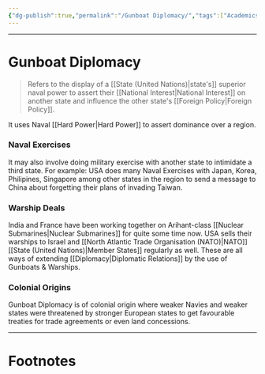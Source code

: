 ```yaml
---
{"dg-publish":true,"permalink":"/Gunboat Diplomacy/","tags":["Academics","politics"]}
---
```



---
# Gunboat Diplomacy
> Refers to the display of a [[State (United Nations)\|state's]] superior naval power to assert their [[National Interest\|National Interest]] on another state and influence the other state's [[Foreign Policy\|Foreign Policy]].  

It uses Naval [[Hard Power\|Hard Power]] to assert dominance over a region. 

### Naval Exercises
It may also involve doing military exercise with another state to intimidate a third state. For example: USA does many Naval Exercises with Japan, Korea, Philipines, Singapore among other states in the region to send a message to China about forgetting their plans of invading Taiwan.

### Warship Deals
India and France have been working together on Arihant-class [[Nuclear Submarines\|Nuclear Submarines]] for quite some time now. USA sells their warships to Israel and [[North Atlantic Trade Organisation (NATO)\|NATO]] [[State (United Nations)\|Member States]] regularly as well.
These are all ways of extending [[Diplomacy\|Diplomatic Relations]] by the use of Gunboats & Warships.

### Colonial Origins
Gunboat Diplomacy is of colonial origin where weaker Navies and weaker states were threatened by stronger European states to get favourable treaties for trade agreements or even land concessions.

---
# Footnotes